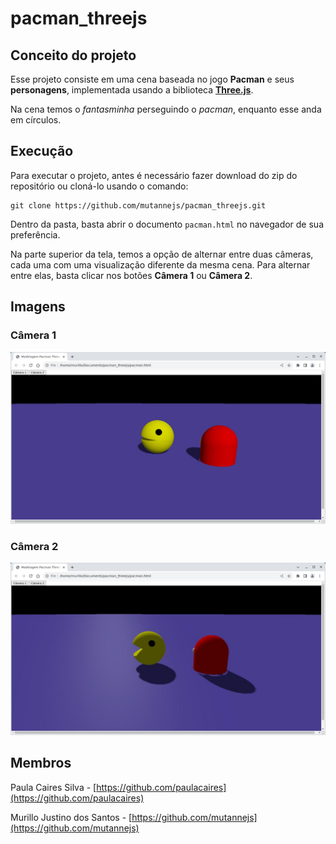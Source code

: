 # pacman_threejs

## Conceito do projeto

Esse projeto consiste em uma cena baseada no jogo **Pacman** e seus
 **personagens**, implementada usando a biblioteca [**Three.js**](https://threejs.org/).

Na cena temos o *fantasminha* perseguindo o *pacman*, enquanto esse anda
 em círculos.

## Execução

Para executar o projeto, antes é necessário fazer download do zip do
 repositório ou cloná-lo usando o comando:

```
git clone https://github.com/mutannejs/pacman_threejs.git
```

Dentro da pasta, basta abrir o documento `pacman.html` no navegador de
 sua preferência.

Na parte superior da tela, temos a opção de alternar entre duas câmeras,
 cada uma com uma visualização diferente da mesma cena. Para alternar
 entre elas, basta clicar nos botões **Câmera 1** ou **Câmera 2**.

## Imagens

### Câmera 1

![pacman_01.js](assets/pacman_01.jpg)

### Câmera 2

![pacman_02.js](assets/pacman_02.jpg)

## Membros

Paula Caires Silva - [https://github.com/paulacaires](https://github.com/paulacaires)

Murillo Justino dos Santos - [https://github.com/mutannejs](https://github.com/mutannejs)

